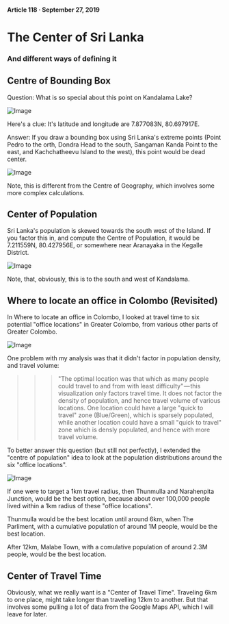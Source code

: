 #### Article 118 · September 27, 2019

# The Center of Sri Lanka

### And different ways of defining it

## Centre of Bounding Box

Question: What is so special about this point on Kandalama Lake?

![Image](https://cdn-images-1.medium.com/max/800/1*eOdbFt9qn0mynk-ddhIV7A.png)

Here's a clue: It's latitude and longitude are 7.877083N, 80.697917E.

Answer: If you draw a bounding box using Sri Lanka's extreme points (Point Pedro to the orth, Dondra Head to the south, Sangaman Kanda Point to the east, and Kachchatheevu Island to the west), this point would be dead center.

![Image](https://cdn-images-1.medium.com/max/800/1*3-zl5WOem4ZKtRIlWiq0Wg.png)

Note, this is different from the Centre of Geography, which involves some more complex calculations.

## Center of Population

Sri Lanka's population is skewed towards the south west of the Island. If you factor this in, and compute the Centre of Population, it would be 7.211559N, 80.427956E, or somewhere near Aranayaka in the Kegalle District.

![Image](https://cdn-images-1.medium.com/max/800/1*iiY3-Pex5YTOZdXclObFKQ.png)

Note, that, obviously, this is to the south and west of Kandalama.

## Where to locate an office in Colombo (Revisited)

In Where to locate an office in Colombo, I looked at travel time to six potential "office locations" in Greater Colombo, from various other parts of Greater Colombo.

![Image](https://cdn-images-1.medium.com/max/800/1*f739S7l5Kvs1_oYeTB35-Q.png)

One problem with my analysis was that it didn't factor in population density, and travel volume:

>>> "The optimal location was that which as many people could travel to and from with least difficulty" — this visualization only factors travel time. It does not factor the density of population, and hence travel volume of various locations. One location could have a large "quick to travel" zone (Blue/Green), which is sparsely populated, while another location could have a small "quick to travel" zone which is densly populated, and hence with more travel volume.

To better answer this question (but still not perfectly), I extended the "centre of population" idea to look at the population distributions around the six "office locations".

![Image](https://cdn-images-1.medium.com/max/800/1*u255uL7yDIt4lysWH05hNw.png)

If one were to target a 1km travel radius, then Thunmulla and Narahenpita Junction, would be the best option, because about over 100,000 people lived within a 1km radius of these "office locations".

Thunmulla would be the best location until around 6km, when The Parliment, with a cumulative population of around 1M people, would be the best location.

After 12km, Malabe Town, with a comulative population of around 2.3M people, would be the best location.

## Center of Travel Time

Obviously, what we really want is a "Center of Travel Time". Traveling 6km to one place, might take longer than travelling 12km to another. But that involves some pulling a lot of data from the Google Maps API, which I will leave for later.